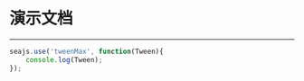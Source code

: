 # 演示文档

---

````javascript
seajs.use('tweenMax', function(Tween){
    console.log(Tween);
});
````
